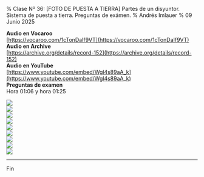 % Clase Nº 36: [FOTO DE PUESTA A TIERRA] Partes de un disyuntor. Sistema de puesta a tierra. Preguntas de exámen.
% Andrés Imlauer
% 09 Junio 2025

**Audio en Vocaroo**   
[https://vocaroo.com/1cTonDaIf9VT](https://vocaroo.com/1cTonDaIf9VT)   
**Audio en Archive**   
[https://archive.org/details/record-152](https://archive.org/details/record-152)   
**Audio en YouTube**   
[https://www.youtube.com/embed/Wgl4s89aA_k](https://www.youtube.com/embed/Wgl4s89aA_k)   
**Preguntas de examen**   
Hora 01:06 y hora 01:25   
   
![](https://blogger.googleusercontent.com/img/b/R29vZ2xl/AVvXsEjAdqyMeeA11mL8rpR5PDlyYfL-QU_Qb-oL5MkvxDeMFizR2cuBAAYqgrQ62Wqknk7XEASX2qfrT4LwjFGD5ZFhnaBNZ7OC7LbHcBDh4UIHhPsR6RmMMcqFwV7Wzgy15O0kiofEu6rtxVmRfQW_HHf6Ff_Z-grHoBMyHW-t12ORlvvLa27PW5J2VQP1x_I/s4160/IMG_20250609_181751613.jpg)   
![](https://blogger.googleusercontent.com/img/b/R29vZ2xl/AVvXsEjHRnDb8B_hvvtMhJPPn4p5C4vVYYktXX3F1iZi1_Xm_tRw7bt2bydpqoKDSomuoCGPtubOHq3c1EV3LmLF5BtwTYnfV1n6w3irAFXYLItduAL47htKXcF13G2YyQRuCEkFHS_60EHbAHW2dpMjZJ3GsI2YvKfQGzx66PX-ojHnKG9W6JUuqISnfeDPwGc/s4160/IMG_20250609_181806519.jpg)   
![](https://blogger.googleusercontent.com/img/b/R29vZ2xl/AVvXsEhDvcF5pdZ3VOo56LvyBhAavuX9_jRTsqc05n-Yn6owGIiN0vS1Sl_tFmG6RfM4RPnx_BdZoDwnEI0_o9qwKBzAd3AfDsfXtdFhxggMj0lQ38un81l2fh6iWHiJ7qPUdvAnfY4sddsLdOKvG8wkbYWmOSzDICu38caf1ZDWXyAwfF-4deL56Y8ww5Cx968/s4160/IMG_20250609_181809475.jpg)   
![](https://blogger.googleusercontent.com/img/b/R29vZ2xl/AVvXsEjXBoVFEsRycYxnPQIvXofMo80h5J0RgpVBDdKdtq9kpU57tncXFXmTiPgWrLji07vcABh0-uNmHrh7VmNbJ2sTUIU8WA_536LHnC-yMS6qbFc7U-H5KkqkbjbthGESKbGZywb72CImeDBw6zRO0n2qlX5UIkHcxXBJkzldvXbjLjMO_jFOqXBrJ0BZVgY/s4160/IMG_20250609_200801031.jpg)   
![](https://blogger.googleusercontent.com/img/b/R29vZ2xl/AVvXsEgp58b9gM7WvLKwJK_1_fQP7SdjsXxXeHA0qfe39GlGwE-5MvpytX05TvRf2bzZpHrtcxLck1elvEEiMb7CbxPGKxTh4MN-tWE6gFyos993TjU34TPQiNxF344EbdLvT96gFsCSVbhScd71kNvBkefR2ZF3QaIqZZCp1a2mKSDR2VtsF9kRpm76wt_R9Es/s4160/IMG_20250609_200807516.jpg)   
![](https://blogger.googleusercontent.com/img/b/R29vZ2xl/AVvXsEghta2KMXIlgNS_FnHWIts7Wx5KE7S0L7RnVT5bwoyymXgrG8Dt7nd5JSryKSb6g-0rqcqDH9ohCcaeuQSqrr8j_6WGQVbdLgCSQWpuIXASUowUwBAuKavuv-C1XYfDWo4fylLE9_BBh4UtTjxyfj3c8NaayFdorUvasU7oUq_jD2_Jgsj8DTjd9mzuzF8/s4160/IMG_20250609_201603602.jpg)   
![](https://blogger.googleusercontent.com/img/b/R29vZ2xl/AVvXsEhtPsdKmmI6Q8rDHbPWMziggmvDyjXVkH0Zw0yQ5ayXHAw8gqyT7ftVuv8wZTHsrOKIAzEwd-meJcv0gXcr6_EeYMIZr7R_6823pu7U0UMyY8riiD9fWoAZelhROMVDFgVHUuXaaXnWclPWhYIojQS1bOzrNXgRw0qesrXERIO15fDlYEI9Cap2nhSSpe4/s4160/IMG_20250609_201755129.jpg)   
![](https://blogger.googleusercontent.com/img/b/R29vZ2xl/AVvXsEjKNX-XLw1UwtVXwrAQ_NeXj0dipYsRX8nDWhPzeU2b5uIZhDfJLtKJCXo5HcNKpgs3ViukOQdpjkDZ4ZU2YkeJegT9Nz6_BM4pYJpoXeIQUWFnRabH3fTwNEfJKeAQZ4j9c0svzdaR0ZytV6dS_eAvyZyiff1BUppeLHz9ZKCtpGJaXV_xagtV6nVKJ1s/s4160/IMG_20250609_201759013.jpg)   
![](https://blogger.googleusercontent.com/img/b/R29vZ2xl/AVvXsEj_kqWcqDY88-gdsiQmne0oRJmEY-ui4eEsHzrYp0JIqZe5g_5dhdMTVrvqlkeuwSKNDlhfIH5fXfmbAUn_mP08kiPLI7rE0h-9OQtkllSrWTTHkN8hnPI88hblkg4nLQugZTUUMKVY04HYmIDtmJC2lUY6nRyU1iDX5PJjC-Gl-jTRL5FFVN6mlM5w1uU/s4160/IMG_20250609_202142966.jpg)   
   
---

Fin
